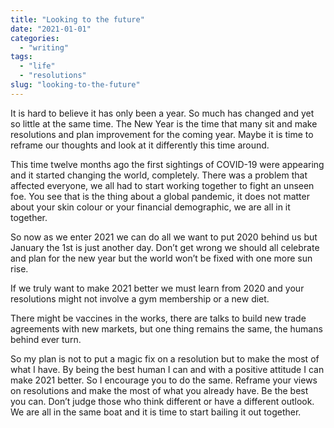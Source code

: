 ```yaml
---
title: "Looking to the future"
date: "2021-01-01"
categories:
  - "writing"
tags:
  - "life"
  - "resolutions"
slug: "looking-to-the-future"
---
```


It is hard to believe it has only been a year. So much has changed and yet so little at the same time. The New Year is the time that many sit and make resolutions and plan improvement for the coming year. Maybe it is time to reframe our thoughts and look at it differently this time around.

This time twelve months ago the first sightings of COVID-19 were appearing and it started changing the world, completely. There was a problem that affected everyone, we all had to start working together to fight an unseen foe. You see that is the thing about a global pandemic, it does not matter about your skin colour or your financial demographic, we are all in it together.

So now as we enter 2021 we can do all we want to put 2020 behind us but January the 1st is just another day. Don’t get wrong we should all celebrate and plan for the new year but the world won’t be fixed with one more sun rise.

If we truly want to make 2021 better we must learn from 2020 and your resolutions might not involve a gym membership or a new diet.

There might be vaccines in the works, there are talks to build new trade agreements with new markets, but one thing remains the same, the humans behind ever turn.

So my plan is not to put a magic fix on a resolution but to make the most of what I have. By being the best human I can and with a positive attitude I can make 2021 better. So I encourage you to do the same. Reframe your views on resolutions and make the most of what you already have. Be the best you can. Don’t judge those who think different or have a different outlook. We are all in the same boat and it is time to start bailing it out together.
